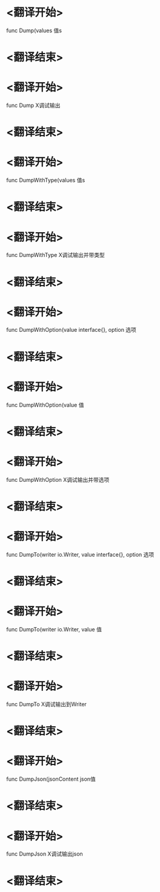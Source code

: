 
# <翻译开始>
func Dump(values
值s
# <翻译结束>

# <翻译开始>
func Dump
X调试输出
# <翻译结束>

# <翻译开始>
func DumpWithType(values
值s
# <翻译结束>

# <翻译开始>
func DumpWithType
X调试输出并带类型
# <翻译结束>

# <翻译开始>
func DumpWithOption(value interface{}, option
选项
# <翻译结束>

# <翻译开始>
func DumpWithOption(value
值
# <翻译结束>

# <翻译开始>
func DumpWithOption
X调试输出并带选项
# <翻译结束>

# <翻译开始>
func DumpTo(writer io.Writer, value interface{}, option
选项
# <翻译结束>

# <翻译开始>
func DumpTo(writer io.Writer, value
值
# <翻译结束>

# <翻译开始>
func DumpTo
X调试输出到Writer
# <翻译结束>

# <翻译开始>
func DumpJson(jsonContent
json值
# <翻译结束>

# <翻译开始>
func DumpJson
X调试输出json
# <翻译结束>
